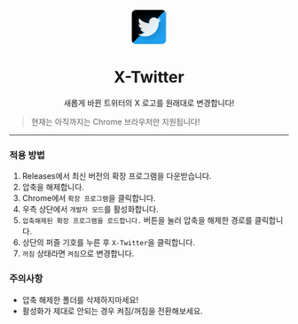 <div align="center">

<img src="./images/X-Twitter.png" width="64px">

# **X-Twitter**
새롭게 바뀐 트위터의 X 로고를 원래대로 변경합니다!

</div>

> 현재는 아직까지는 Chrome 브라우저만 지원됩니다!

---

### 적용 방법
1. Releases에서 최신 버전의 확장 프로그램을 다운받습니다.
1. 압축을 해제합니다.
1. Chrome에서 `확장 프로그램`을 클릭합니다.
1. 우측 상단에서 `개발자 모드`를 활성화합니다.
1. `압축해제된 확장 프로그램을 로드합니다.` 버튼을 눌러 압축을 해제한 경로를 클릭합니다.
1. 상단의 퍼즐 기호를 누른 후 `X-Twitter`을 클릭합니다.
1. `꺼짐` 상태라면 `켜짐`으로 변경합니다.

### 주의사항
- 압축 해제한 폴더를 삭제하지마세요!
- 활성화가 제대로 안되는 경우 켜짐/꺼짐을 전환해보세요.